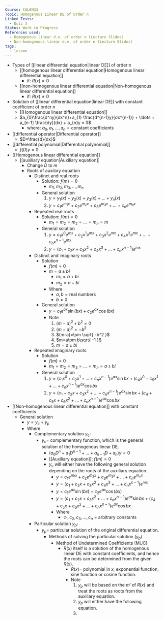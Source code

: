 ```yaml
---
Course: CALENG3
Topic: Homogenous Linear DE of Order n
Linked_Tests:
  - Quiz 3
Status: Work in Progress
References used:
  - Homogenous linear d.e. of order n (Lecture Slides)
  - Non-homogenous linear d.e. of order n (Lecture Slides)
tags:
  - lesson
---
```


- Types of [[linear differential equation|linear DE]] of order n
	- [[homogenous linear differential equation|Homogenous linear differential equation]]
		- if: $R(x)=0$
	- [[non-homogenous linear differential equation|Non-homogenous linear differential equation]]
		- if: $R(x) \neq 0$
- Solution of [[linear differential equation|linear DE]] with constant coefficient of order $n$
	- [[Homogenous linear differential equation]]
	- $a_{0}\frac{d^ny}{dx^n}+a_{1} \frac{d^{n-1}y}{dx^{n-1}} + \ldots + a_{n-1} \frac{dy}{dx} + a_{n}y = 0$
		- where: $a_{0},a_{1},\ldots, a_{n}=\text{constant coefficients}$
- [[differential operator|Differential operator]]
	- $D=\frac{d}{dx}$
- [[differential polynomial|Differential polynomial]]
	- $f(D)y=0$
- [[Homogenous linear differential equation]]
	- [[auxiliary equation|Auxiliary equation]]
		- Change $D$ to $m$
		- Roots of auxilary equation
			- Distinct and real roots
				- Solution: $f(m)=0$
					- $m_{1},m_{2},m_{3},\ldots,m_{n}$
				- General solution
					1. $y=y_{1}(x)+y_{2}(x)+y_{3}(x)+\ldots+y_{n}(x)$
					2. $y=c_{1}e^{m_{1}x}+c_{2}e^{m_{2}x}+c_{3}e^{m_{3}x}+\ldots+c_{n}e^{m_{n}x}$
			- Repeated real roots
				- Solution: $f(m)=0$
					- $m_{1}=m_{2}=m_{2}=\ldots=m_{n}=m$
				- General solution
					1. $y=c_{1}x^0e^{mx}+c_{2}x^1e^{mx}+c_{3}x^2e^{mx}+c_{4}x^3e^{mx}+\ldots+c_{n}x^{n-1}e^{mx}$
					2. $y=(c_{1}+c_{2}x+c_{3}x^2+c_{4}x^3+\ldots+c_{n}x^{n-1})e^{mx}$
			- Distinct and imaginary roots
				- Solution
					- $f(m)=0$
					- $m=a\pm bi$
						- $m_{1}=a+bi$
						- $m_{2}=a-bi$
					- Where
						- $a,b=\text{real numbers}$
						- $b\neq 0$
				- General solution
					- $y=c_{1}e^{ax}\sin(bx)+c_{2}e^{ax}\cos(bx)$
					- Note
						1. $(m-a)^2+b^2=0$
						2. $(m-a)^2=-b^2$
						3. $(m-a)=\pm \sqrt{ -b^2 }$
						4. $m=a\pm b\sqrt{ -1 }$
						5. $m=a\pm bi$
			- Repeated imaginary roots
				- Solution
					- $f(m)=0$
					- $m_{1}=m_{2}=m_{3}=\ldots=m_{n}=a\pm bi$
				- General solution
					1. $y=(c_{1}x^0+c_{2}x^1+\dots+c_{n}x^{n-1})e^{ax}\sin bx + (c_{4}x^0+c_{5}x^1+\dots+c_{n}x^{n-1})e^{ax}\cos bx$
					2. $y=(c_{1}+c_{2}x+c_{3}x^2+\dots+c_{n}x^{n-1})e^{ax}\sin bx + (c_{4}+c_{5}x+c_{6}x^2+\dots+c_{n}x^{n-1})e^{ax}\cos bx$
- [[Non-homogenous linear differential equation]] with constant coefficients
	- General solution
		- $y=y_{c}+y_{p}$
		- Where
			- Complementary solution $y_{c}$:
				- $y_{c}=$ complementary function, which is the general solution of the homogenous linear DE.
					- $(a_{0}D^n+a_{1}D^{n-1}+\dots+a_{n-1}D+a_{n})y=0$
					- [[Auxiliary equation]]: $f(m)=0$
					- $y_{c}$ will either have the following general solution depending on the roots of the auxiliary equation.
						- $y=c_{1}e^{m_{1}x}+c_{2}e^{m_{2}x}+c_{3}e^{m_{3}x}+\ldots+c_{n}e^{m_{n}x}$
						- $y=(c_{1}+c_{2}x+c_{3}x^2+c_{4}x^3+\ldots+c_{n}x^{n-1})e^{mx}$
						- $y=c_{1}e^{ax}\sin(bx)+c_{2}e^{ax}\cos(bx)$
						- $y=(c_{1}+c_{2}x+c_{3}x^2+\dots+c_{n}x^{n-1})e^{ax}\sin bx + (c_{4}+c_{5}x+c_{6}x^2+\dots+c_{n}x^{n-1})e^{ax}\cos bx$
						- Where
							- $c_{1},c_{2},c_{3},\dots,c_{n}$ = arbitrary constants
			- Particular solution $y_{p}$:
				- $y_{p}=$ particular solution of the original differential equation.
					- Methods of solving the particular solution ($y_{p}$)
						- Method of Undetermined Coefficients (MUC)
							- $R(x)$ itself is a solution of the homogenous linear DE with constant coefficients, and hence the roots can be determined from the given $R(x)$.
								- $R(x)=$ polynomial in $x$, exponential function, sine function or cosine function.
								- Note
									1. $y_{p}$ will be based on the $m'$ of $R(x)$ and treat the roots as roots from the auxiliary equation.
									2. $y_{p}$ will either have the following equation.
									3.